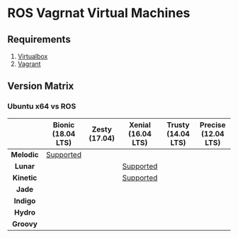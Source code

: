 ROS Vagrnat Virtual Machines
============================

## Requirements

1. [Virtualbox](https://www.virtualbox.org/wiki/Downloads)
2. [Vagrant](https://www.vagrantup.com/downloads.html)


## Version Matrix


### Ubuntu x64 vs ROS

|             | Bionic <br>(18.04 LTS) | Zesty <br>(17.04) | Xenial <br>(16.04 LTS) | Trusty <br>(14.04 LTS) | Precise <br>(12.04 LTS) |
| :---------: | :--------------------: | :----------------: | :--------------------: | :--------------------: | :---------------------: |
| **Melodic** | [Supported](./melodic-bionic/README.md) |
| **Lunar**   |  |  | [Supported](./lunar-xenial/README.md) |
| **Kinetic** |  |  | [Supported](./kinetic-xenial/README.md) |
| **Jade**    |
| **Indigo**  |
| **Hydro**   |
| **Groovy**  |